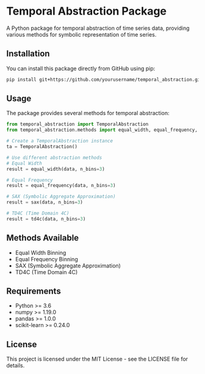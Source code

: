 # Temporal Abstraction Package

A Python package for temporal abstraction of time series data, providing various methods for symbolic representation of time series.

## Installation

You can install this package directly from GitHub using pip:

```bash
pip install git+https://github.com/yourusername/temporal_abstraction.git
```

## Usage

The package provides several methods for temporal abstraction:

```python
from temporal_abstraction import TemporalAbstraction
from temporal_abstraction.methods import equal_width, equal_frequency, sax, td4c

# Create a TemporalAbstraction instance
ta = TemporalAbstraction()

# Use different abstraction methods
# Equal Width
result = equal_width(data, n_bins=3)

# Equal Frequency
result = equal_frequency(data, n_bins=3)

# SAX (Symbolic Aggregate Approximation)
result = sax(data, n_bins=3)

# TD4C (Time Domain 4C)
result = td4c(data, n_bins=3)
```

## Methods Available

- Equal Width Binning
- Equal Frequency Binning
- SAX (Symbolic Aggregate Approximation)
- TD4C (Time Domain 4C)

## Requirements

- Python >= 3.6
- numpy >= 1.19.0
- pandas >= 1.0.0
- scikit-learn >= 0.24.0

## License

This project is licensed under the MIT License - see the LICENSE file for details. 
